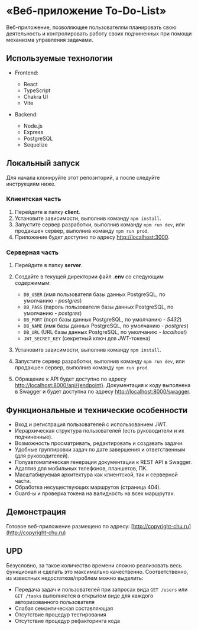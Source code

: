 # «Веб-приложение To-Do-List»

Веб-приложение, позволяющее пользователям планировать свою деятельность и контролировать работу своих подчиненных при помощи механизма управления задачами.

## Используемые технологии

- Frontend:
  - React
  - TypeScript
  - Chakra UI
  - Vite

- Backend:
  - Node.js
  - Express
  - PostgreSQL
  - Sequelize

## Локальный запуск

Для начала клонируйте этот репозиторий, а после следуйте инструкциям ниже.

### Клиентская часть

1. Перейдите в папку **client**.
2. Установите зависимости, выполнив команду `npm install`.
3. Запустите сервер разработки, выполнив команду `npm run dev`, или продакшен сервер, выполнив команду `npm run prod`.
4. Приложение будет доступно по адресу [http://localhost:3000](http://localhost:3000).

### Серверная часть

1. Перейдите в папку **server**.
2. Создайте в текущей директории файл **.env** со следующим содержимым:

    - `DB_USER` (имя пользователя базы данных PostgreSQL, по умолчанию - *postgres*)
    - `DB_PASS` (пароль пользователя базы данных PostgreSQL, по умолчанию - *postgres*)
    - `DB_PORT` (порт базы данных PostgreSQL, по умолчанию - *5432*)
    - `DB_NAME` (имя базы данных PostgreSQL, по умолчанию - *postgres*)
    - `DB_URL` (URL базы данных PostgreSQL, по умолчанию - *localhost*)
    - `JWT_SECRET_KEY` (секретный ключ для JWT-токена)

3. Установите зависимости, выполнив команду `npm install`.
4. Запустите сервер разработки, выполнив команду `npm run dev`, или продакшен сервер, выполнив команду `npm run prod`.
5. Обращение к API будет доступно по адресу [http://localhost:8000/api/{endpoint}](http://localhost:8000/api). Документация к коду выполнена в Swagger и будет доступна по адресу [http://localhost:8000/swagger](http://localhost:8000/swagger).

## Функциональные и технические особенности

- Вход и регистрация пользователей с использованием JWT.
- Иерархическая структура пользователей (есть руководители и их подчиненные).
- Возможность просматривать, редактировать и создавать задачи.
- Удобные группировки задач по дате завершения и ответственным (для руководителей).
- Полуавтоматическая генерация документации к REST API в Swagger.
- Адаптив для мобильных телефонов, планшетов, ПК.
- Масштабируемая архитектура как клиентской, так и серверной части.
- Обработка несуществующих маршрутов (страница 404).
- Guard-ы и проверка токена на валидность на всех маршрутах.

## Демонстрация

Готовое веб-приложение размещено по адресу: [http://copyright-chu.ru](http://copyright-chu.ru)

## UPD

Безусловно, за такое количество времени сложно реализовать весь функционал и сделать это максимально качественно. Соответственно, из известных недостатков/проблем можно выделить:

- Передача задач и пользователей при запросах вида `GET /users` или `GET /tasks` выполняется в открытом виде для каждого авторизованного пользователя
- Слабая семантическая составляющая
- Отсутствие процедур тестирования
- Отсутствие процедур рефакторинга кода
